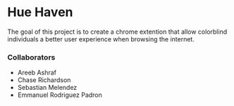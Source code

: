# Hue Haven

The goal of this project is to create a chrome extention that allow colorblind individuals a better user experience when browsing the internet. 

### Collaborators
- Areeb Ashraf
- Chase Richardson
- Sebastian Melendez
- Emmanuel Rodriguez Padron

